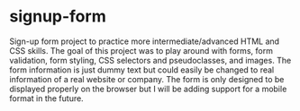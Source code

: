 # signup-form
Sign-up form project to practice more intermediate/advanced HTML and CSS skills.
The goal of this project was to play around with forms, form validation, form
styling, CSS selectors and pseudoclasses, and images. The form information is
just dummy text but could easily be changed to real information of a real website
or company. The form is only designed to be displayed properly on the browser 
but I will be adding support for a mobile format in the future. 